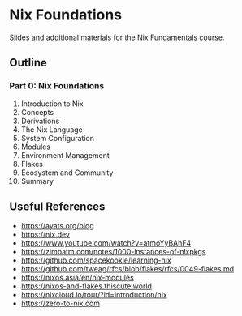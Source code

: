 # Nix Foundations

Slides and additional materials for the Nix Fundamentals course.

## Outline

### Part 0: Nix Foundations

1. Introduction to Nix
2. Concepts
3. Derivations
4. The Nix Language
5. System Configuration
6. Modules
7. Environment Management
8. Flakes
9. Ecosystem and Community
10. Summary

## Useful References

- <https://ayats.org/blog>
- <https://nix.dev>
- <https://www.youtube.com/watch?v=atmoYyBAhF4>
- <https://zimbatm.com/notes/1000-instances-of-nixpkgs>
- <https://github.com/spacekookie/learning-nix>
- <https://github.com/tweag/rfcs/blob/flakes/rfcs/0049-flakes.md>
- <https://nixos.asia/en/nix-modules>
- <https://nixos-and-flakes.thiscute.world>
- <https://nixcloud.io/tour/?id=introduction/nix>
- <https://zero-to-nix.com>
